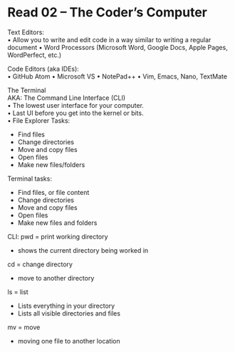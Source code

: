 # Read 02 – The Coder’s Computer

 
Text Editors: <br>
•	Allow you to write and edit code in a way similar to writing a regular document
•	Word Processors (Microsoft Word, Google Docs, Apple Pages, WordPerfect, etc.)
 
Code Editors (aka IDEs): <br>
•	GitHub Atom
•	Microsoft VS
•	NotePad++
•	Vim, Emacs, Nano, TextMate
 
The Terminal <br>
AKA: The Command Line Interface (CLI) <br>
•	The lowest user interface for your computer. <br>
•	Last UI before you get into the kernel or bits. <br>
•	File Explorer Tasks: <br>
 - Find files
 - Change directories
 - Move and copy files
 - Open files
 - Make new files/folders
 
Terminal tasks:
 - Find files, or file content
 - Change directories
 - Move and copy files
 - Open files
 - Make new files and folders
 
CLI:
pwd = print working directory
 - shows the current directory being worked in

cd = change directory
- move to another directory

ls = list
 - Lists everything in your directory
 - Lists all visible directories and files

mv = move
- moving one file to another location 
